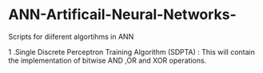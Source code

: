 # ANN-Artificail-Neural-Networks-
Scripts for diiferent algortihms in ANN

1 .Single Discrete Perceptron Training Algorithm (SDPTA) : This will contain the implementation of bitwise AND ,OR and XOR operations. 

